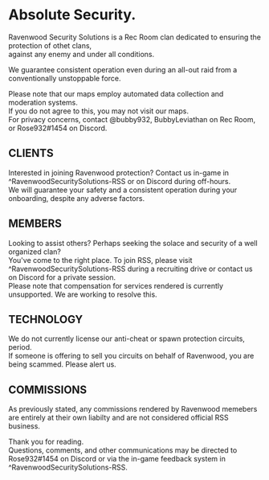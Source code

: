 # Absolute Security.

Ravenwood Security Solutions is a Rec Room clan dedicated to ensuring the protection of othet clans,  
against any enemy and under all conditions.  
  
We guarantee consistent operation even during an all-out raid from a conventionally unstoppable force.  
  
Please note that our maps employ automated data collection and moderation systems.  
If you do not agree to this, you may not visit our maps.  
For privacy concerns, contact @bubby932, BubbyLeviathan on Rec Room, or Rose932#1454 on Discord.  
  
## CLIENTS
  
Interested in joining Ravenwood protection? Contact us in-game in ^RavenwoodSecuritySolutions-RSS or on Discord during off-hours.  
We will guarantee your safety and a consistent operation during your onboarding, despite any adverse factors.  
  
## MEMBERS
  
Looking to assist others? Perhaps seeking the solace and security of a well organized clan?  
You've come to the right place. To join RSS, please visit ^RavenwoodSecuritySolutions-RSS during a recruiting drive or contact us on Discord for a private session.  
Please note that compensation for services rendered is currently unsupported. We are working to resolve this.

## TECHNOLOGY
  
We do not currently license our anti-cheat or spawn protection circuits, period.  
If someone is offering to sell you circuits on behalf of Ravenwood, you are being scammed. Please alert us.  

## COMMISSIONS
  
As previously stated, any commissions rendered by Ravenwood memebers are entirely at their own liabilty and are not considered official RSS business.
  

Thank you for reading.  
Questions, comments, and other communications may be directed to Rose932#1454 on Discord or via the in-game feedback system in ^RavenwoodSecuritySolutions-RSS.
